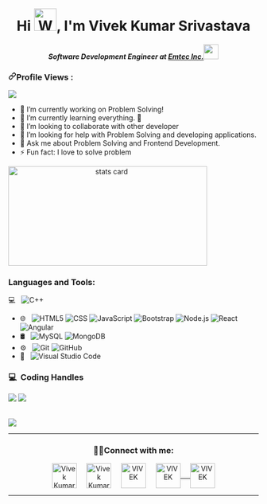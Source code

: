 <h1 align="center">Hi <img src="https://raw.githubusercontent.com/nixin72/nixin72/master/wave.gif" 
         alt="Waving hand animated gif"
         height="45"
         width="45" />, I'm Vivek Kumar Srivastava</h1>
<h4><p align="center"><em>Software Development Engineer at <a href="https://www.emtecinc.com">Emtec Inc.</a><img src="https://media.giphy.com/media/WUlplcMpOCEmTGBtBW/giphy.gif" width="30"> 
</em></p></h4>
<!-- <h3 align="center"> I'm a Problem Solver Enthusiast and Developer !</h3> -->
<h3><a id="user-content-profile-views-" class="anchor" aria-hidden="true" href="#profile-views-"><svg class="octicon octicon-link" viewBox="0 0 16 16" version="1.1" width="16" height="16" aria-hidden="true"><path fill-rule="evenodd" d="M7.775 3.275a.75.75 0 001.06 1.06l1.25-1.25a2 2 0 112.83 2.83l-2.5 2.5a2 2 0 01-2.83 0 .75.75 0 00-1.06 1.06 3.5 3.5 0 004.95 0l2.5-2.5a3.5 3.5 0 00-4.95-4.95l-1.25 1.25zm-4.69 9.64a2 2 0 010-2.83l2.5-2.5a2 2 0 012.83 0 .75.75 0 001.06-1.06 3.5 3.5 0 00-4.95 0l-2.5 2.5a3.5 3.5 0 004.95 4.95l1.25-1.25a.75.75 0 00-1.06-1.06l-1.25 1.25a2 2 0 01-2.83 0z"></path></svg></a>Profile Views :<br></h3>


<img src="https://camo.githubusercontent.com/c2344f891c785dfe7ecbc4c76afcf80f0f5112955acc4761e6016fb1165a25f3/68747470733a2f2f70726f66696c652d636f756e7465722e676c697463682e6d652f736872616e6e796f626173752f636f756e742e737667" data-canonical-src="https://profile-counter.glitch.me/Viv786ek/count.svg" style="max-width:100%;">


- 🔭 I’m currently working on Problem Solving!
- 🌱 I’m currently learning everything. 🤣
- 👯 I’m looking to collaborate with other developer
- 🤔 I’m looking for help with Problem Solving and developing applications.
- 💬 Ask me about Problem Solving and Frontend Development.
- ⚡ Fun fact: I love to solve problem
<p>
<a align= "center" href="https://github.com/ishikkkkaaaa">
<img alt= "stats card" height="200px" width="400" src="https://github-readme-streak-stats.herokuapp.com?user=viv786ek&theme=radical)">
</a>
</p>
<!-- <br /> -->

### Languages and Tools:

💻 &nbsp;
  ![C++](https://img.shields.io/badge/-C++-333333?style=flat&logo=C%2B%2B&logoColor=00599C)
- 🌐 &nbsp;
  ![HTML5](https://img.shields.io/badge/-HTML5-333333?style=flat&logo=HTML5)
  ![CSS](https://img.shields.io/badge/-CSS-333333?style=flat&logo=CSS3&logoColor=1572B6)
  ![JavaScript](https://img.shields.io/badge/-JavaScript-333333?style=flat&logo=javascript)
  ![Bootstrap](https://img.shields.io/badge/-Bootstrap-333333?style=flat&logo=bootstrap&logoColor=563D7C)
  ![Node.js](https://img.shields.io/badge/-Node.js-333333?style=flat&logo=node.js)
  ![React](https://img.shields.io/badge/-React-333333?style=flat&logo=react)
  ![Angular](https://img.shields.io/badge/-Angular-333333?style=flat&logo=angular)
-  🛢 &nbsp;
  ![MySQL](https://img.shields.io/badge/-MySQL-333333?style=flat&logo=mysql)
  ![MongoDB](https://img.shields.io/badge/-MongoDB-333333?style=flat&logo=mongodb)
- ⚙️ &nbsp;
  ![Git](https://img.shields.io/badge/-Git-333333?style=flat&logo=git)
  ![GitHub](https://img.shields.io/badge/-GitHub-333333?style=flat&logo=github)
- 🔧 &nbsp;
  ![Visual Studio Code](https://img.shields.io/badge/-Visual%20Studio%20Code-333333?style=flat&logo=visual-studio-code&logoColor=007ACC)

<!-- <img align="left" alt="Visual Studio Code" width="26px" src="https://raw.githubusercontent.com/github/explore/80688e429a7d4ef2fca1e82350fe8e3517d3494d/topics/visual-studio-code/visual-studio-code.png" />
<img align="left" alt="HTML5" width="26px" src="https://raw.githubusercontent.com/github/explore/80688e429a7d4ef2fca1e82350fe8e3517d3494d/topics/html/html.png" />
<img align="left" alt="CSS3" width="26px" src="https://raw.githubusercontent.com/github/explore/80688e429a7d4ef2fca1e82350fe8e3517d3494d/topics/css/css.png" />

<img align="left" alt="JavaScript" width="26px" src="https://raw.githubusercontent.com/github/explore/80688e429a7d4ef2fca1e82350fe8e3517d3494d/topics/javascript/javascript.png" />

<img align="left" alt="SQL" width="26px" src="https://raw.githubusercontent.com/github/explore/80688e429a7d4ef2fca1e82350fe8e3517d3494d/topics/sql/sql.png" />
<img align="left" alt="MySQL" width="26px" src="https://raw.githubusercontent.com/github/explore/80688e429a7d4ef2fca1e82350fe8e3517d3494d/topics/mysql/mysql.png" />

<img align="left" alt="GitHub" width="26px" src="https://raw.githubusercontent.com/github/explore/78df643247d429f6cc873026c0622819ad797942/topics/github/github.png" /> -->

<h3> 💻 &nbsp;Coding Handles </h3>

[![](https://img.shields.io/badge/GeeksForGeeks-viv786ek-green)](https://auth.geeksforgeeks.org/user/viv786ek/profile)
[![](https://img.shields.io/badge/Leetcode-Viv786_ek-red)](https://leetcode.com/Viv786_ek/)

<br />

<img src="https://github-readme-stats.vercel.app/api?username=viv786ek&&show_icons=true&title_color=ffffff&icon_color=bb2acf&text_color=daf7dc&bg_color=151515">

<hr>

<h3 align="center">🤝🏻Connect with me:</h3>
<p align="center">
<!--          <a href="https://www.linkedin.com/in/soham-chakraborty-69aa70192/" target="_blank"><img src="https://img.shields.io/badge/LinkedIn-%230077B5.svg?&style=flat-square&logo=linkedin&logoColor=white" alt="LinkedIn"></a>
[![Github Badge](https://img.shields.io/badge/-Github-232323?style=flat-square&logo=Github&logoColor=white&link=https://space.bilibili.com/7708412)](https://github.com/Viv786ek)
[![Gmail Badge](https://img.shields.io/badge/-Gmail-c14438?style=flat-square&logo=Gmail&logoColor=white&link=mailto:vivekkumarsrivastava877@gmail.com)](mailto:vivekkumarsrivastava877@gmail.com)
[![Whatsapp Badge](https://img.shields.io/badge/-Whatsapp-4CA143?style=flat-square&labelColor=4CA143&logo=whatsapp&logoColor=white&link=https://api.whatsapp.com/send?phone=7897542077&text=Hi!)](https://api.whatsapp.com/send?phone=7897542077&text=Hi!)
<a href="https://www.instagram.com/Viv786ek/" target="_blank"><img src="https://img.shields.io/badge/Instagram-%23E4405F.svg?&style=flat-square&logo=instagram&logoColor=white" alt="Instagram"></a> -->
<a href="https://twitter.com/VivekKu04263472" target="blank"><img align="center" src="https://img.icons8.com/cute-clipart/64/000000/twitter.png" alt="Vivek Kumar Srivastava" height="50" width="50" /></a> &nbsp;&nbsp;&nbsp;
<a href="https://www.linkedin.com/in/Viv786ek/" target="blank"><img align="center" src="https://img.icons8.com/cute-clipart/64/000000/linkedin.png" alt="Vivek Kumar Srivastava" height="50" width="50" /></a>&nbsp;&nbsp;&nbsp;&nbsp;
<a href="mailto:vivekkumarsrivastava877@gmail.com" target="blank"><img align="center" src="https://img.icons8.com/cute-clipart/64/000000/gmail.png" alt="VIVEK" height="50" width="50" /></a>&nbsp;&nbsp;&nbsp;&nbsp;
<a href="https://api.whatsapp.com/send?phone=7897542077&text=Hi!" target="blank"><img align="center" src="https://img.icons8.com/cute-clipart/64/000000/whatsapp.png" alt="VIVEK" height="50" width="50" />&nbsp;&nbsp;&nbsp;&nbsp;
<a href="https://instagram.com/Viv786ek" target="blank"><img align="center" src="https://img.icons8.com/cute-clipart/64/000000/instagram-new.png" alt="VIVEK" height="50" width="50" /></a>
</p>

<hr>



